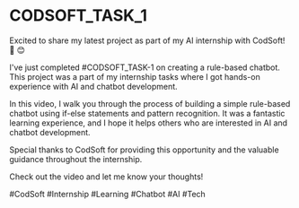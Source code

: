 # CODSOFT_TASK_1

Excited to share my latest project as part of my AI internship with CodSoft! 🎉 😊 

I've just completed #CODSOFT_TASK-1  on creating a rule-based chatbot. This project was a part of my internship tasks where I got hands-on experience with AI and chatbot development.

In this video, I walk you through the process of building a simple rule-based chatbot using if-else statements and pattern recognition. It was a fantastic learning experience, and I hope it helps others who are interested in AI and chatbot development.

Special thanks to CodSoft for providing this opportunity and the valuable guidance throughout the internship.

Check out the video and let me know your thoughts!

 #CodSoft #Internship #Learning #Chatbot #AI #Tech

